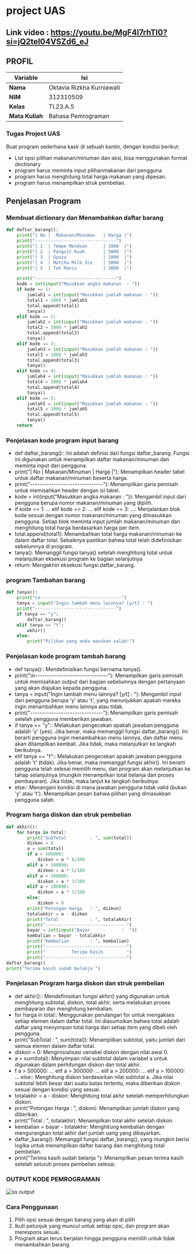 # project UAS
## Link video : https://youtu.be/MgF4l7rhTI0?si=jQ2teI04VSZd6_eJ

## PROFIL
| Variable | Isi |
| -------- | --- |
| **Nama** | Oktavia Rizkha Kurniawati |
| **NIM** | 312310509 |
| **Kelas** | TI.23.A.5 |
| **Mata Kuliah** | Bahasa Pemrograman |

### Tugas Project UAS 
Buat program sederhana kasir di sebuah kantin, dengan kondisi berikut:

- List opsi pilihan makanan/minuman dan aksi, bisa menggunakan format dectionary
- program harus meminta input pilihanmakanan dari pengguna
- program harus menghitung total harga makanan yang dipesan.
- program harus menampilkan struk pembelian.

## Penjelasan Program

### Membuat dictionary dan Menambahkan daftar barang
```Python
def daftar_barang():
    print("| No |  Makanan/Minuman   | Harga |")
    print("-------------------------------")
    print("| 1  | Tempe Mendoan      | 1000  |")
    print("| 2  | Pangsit Kuah       | 5000  |")
    print("| 3  | Gyoza              | 1000  |")
    print("| 4  | Matcha Milk Ice    | 5000  |")
    print("| 5  | Teh Manis          | 3000  |")

    print("-------------------------------")
    kode = int(input("Masukkan angka makanan  : "))
    if kode == 1:
        jumlah1 = int(input("Masukkan jumlah makanan : "))
        total1 = 1000 * jumlah1
        total.append(total1)
        tanya()
    elif kode == 2:
        jumlah2 = int(input("Masukkan jumlah makanan : "))
        total2 = 5000 * jumlah2
        total.append(total2)
        tanya()
    elif kode == 3:
        jumlah3 = int(input("Masukkan jumlah makanan : "))
        total3 = 1000 * jumlah3 
        total.append(total3)
        tanya()
    elif kode == 4:
        jumlah4 = int(input("Masukkan jumlah makanan : "))
        total4 = 5000 * jumlah4
        total.append(total4)
        tanya()
    elif kode == 5:
        jumlah5 = int(input("Masukkan jumlah makanan : "))
        total5 = 3000 * jumlah5   
        total.append(total5)
        tanya()
    return
```

### Penjelasan kode program input barang

- def daftar_barang():: Ini adalah definisi dari fungsi daftar_barang. Fungsi ini digunakan untuk menampilkan daftar makanan/minuman dan meminta input dari pengguna.
- print("| No | Makanan/Minuman | Harga |"): Menampilkan header tabel untuk daftar makanan/minuman beserta harga.
- print("-------------------------------"): Menampilkan garis pemisah untuk memisahkan header dengan isi tabel.
- kode = int(input("Masukkan angka makanan : ")): Mengambil input dari pengguna berupa nomor makanan/minuman yang dipilih.
- if kode == 1: ... elif kode == 2: ... elif kode == 3: ...: Menjalankan blok kode sesuai dengan nomor makanan/minuman yang dimasukkan pengguna. Setiap blok meminta input jumlah makanan/minuman dan menghitung total harga berdasarkan harga per item.
- total.append(total1): Menambahkan total harga makanan/minuman ke dalam daftar total. Sebaiknya pastikan bahwa total telah didefinisikan sebelumnya di program.
- tanya(): Memanggil fungsi tanya() setelah menghitung total untuk melanjutkan eksekusi program ke bagian selanjutnya
- return: Mengakhiri eksekusi fungsi daftar_barang.

### program Tambahan barang
```Python
def tanya():
    print("\n-------------------------------")
    tanya = input("Ingin tambah menu lainnya? [y/t] : ")
    print("-------------------------------")
    if tanya == "y":
        daftar_barang()
    elif tanya == "t":
        akhir()
    else:
        print("Pilihan yang anda masukan salah!")
```
### Penjelasan kode program tambah barang

- def tanya():: Mendefinisikan fungsi bernama tanya().
- print("\n-------------------------------"): Menampilkan garis pemisah untuk memisahkan output dari bagian sebelumnya dengan pertanyaan yang akan diajukan kepada pengguna.
- tanya = input("Ingin tambah menu lainnya? [y/t] : "): Mengambil input dari pengguna berupa 'y' atau 't', yang menunjukkan apakah mereka ingin menambahkan menu lainnya atau tidak.
- print("-------------------------------"): Menampilkan garis pemisah setelah pengguna memberikan jawaban.
- if tanya == "y":: Melakukan pengecekan apakah jawaban pengguna adalah 'y' (yes).
Jika benar, maka memanggil fungsi daftar_barang(). Ini berarti pengguna ingin menambahkan menu lainnya, dan daftar menu akan ditampilkan kembali. Jika tidak, maka melanjutkan ke langkah berikutnya.
- elif tanya == "t":: Melakukan pengecekan apakah jawaban pengguna adalah 't' (tidak). Jika benar, maka memanggil fungsi akhir(). Ini berarti pengguna telah selesai memilih menu, dan program akan melanjutkan ke tahap selanjutnya (mungkin menampilkan total belanja dan proses pembayaran). Jika tidak, maka lanjut ke langkah berikutnya.
- else:: Menangani kondisi di mana jawaban pengguna tidak valid (bukan 'y' atau 't'). Menampilkan pesan bahwa pilihan yang dimasukkan pengguna salah.

### Program harga diskon dan struk pembelian
```Python
def akhir():
    for harga in total:
        print("SubTotal         : ", sum(total))
        diskon = 0
        a = sum(total)
        if a > 500000:
            diskon = a * 8/100
        elif a > 300000:
            diskon = a * 5/100
        elif a > 200000:
            diskon = a * 3/100
        elif a > 100000:
            diskon = a * 1/100
        else:
            diskon = 0
        print("Potongan Harga   : ", diskon)
        totalakhir = a - diskon
        print("Total            : ", totalakhir)
        print("-------------------------------")
        bayar = int(input("Bayar            :  "))
        kembalian = bayar - totalakhir
        print("Kembalian        : ", kembalian)
        print("-------------------------------")
        print("          Terima Kasih         ")
        print("-------------------------------")
daftar_barang()
print("Terima kasih sudah belanja ")
```

### Penjelasan Program harga diskon dan struk pembelian

- def akhir():: Mendefinisikan fungsi akhir() yang digunakan untuk menghitung subtotal, diskon, total akhir, serta melakukan proses pembayaran dan menghitung kembalian.
- for harga in total:: Menggunakan perulangan for untuk mengakses setiap elemen dalam daftar total. Ini diasumsikan bahwa total adalah daftar yang menyimpan total harga dari setiap item yang dibeli oleh pengguna.
- print("SubTotal : ", sum(total)): Menampilkan subtotal, yaitu jumlah dari semua elemen dalam daftar total.
- diskon = 0: Menginisialisasi variabel diskon dengan nilai awal 0.
- a = sum(total): Menyimpan nilai subtotal dalam variabel a untuk digunakan dalam perhitungan diskon dan total akhir.
- f a > 500000: ... elif a > 300000: ... elif a > 200000: ... elif a > 100000: ... else:: Menghitung diskon berdasarkan nilai subtotal a. Jika nilai subtotal lebih besar dari suatu batas tertentu, maka diberikan diskon sesuai dengan kondisi yang sesuai.
- totalakhir = a - diskon: Menghitung total akhir setelah memperhitungkan diskon.
- print("Potongan Harga : ", diskon): Menampilkan jumlah diskon yang diberikan.
- print("Total : ", totalakhir): Menampilkan total akhir setelah diskon.
- kembalian = bayar - totalakhir: Menghitung kembalian dengan mengurangkan total akhir dari jumlah uang yang dibayarkan.
- daftar_barang(): Memanggil fungsi daftar_barang(), yang mungkin berisi logika untuk menampilkan daftar barang dan menghitung total pembelian.
- print("Terima kasih sudah belanja "): Menampilkan pesan terima kasih setelah seluruh proses pembelian selesai.

### OUTPUT KODE PEMROGRAMAN
![ss output](https://github.com/oktavia18/PROJECTUAS/assets/147913672/9d95ce4c-f059-4e29-ada4-c3a54bd46b7d)


### Cara Penggunaan

1. Pilih opsi sesuai dengan barang yang akan di pilih
2. Ikuti petunjuk yang muncul untuk setiap opsi, dan program akan merespons sesuai.
3. Program akan terus berjalan hingga pengguna memilih untuk tidak menambahkan barang.

